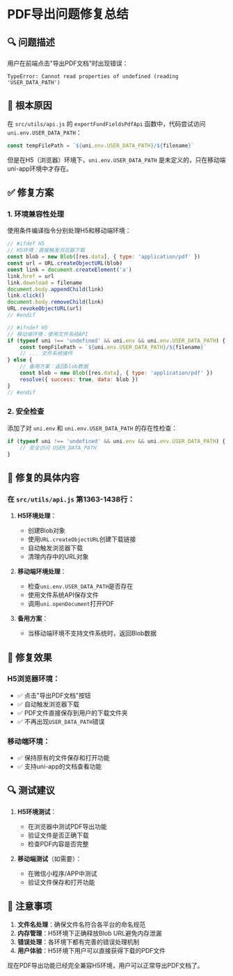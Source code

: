# PDF导出问题修复总结

## 🔍 问题描述

用户在前端点击"导出PDF文档"时出现错误：
```
TypeError: Cannot read properties of undefined (reading 'USER_DATA_PATH')
```

## 🎯 根本原因

在 `src/utils/api.js` 的 `exportFundFieldsPdfApi` 函数中，代码尝试访问 `uni.env.USER_DATA_PATH`：
```javascript
const tempFilePath = `${uni.env.USER_DATA_PATH}/${filename}`
```

但是在H5（浏览器）环境下，`uni.env.USER_DATA_PATH` 是未定义的，只在移动端uni-app环境中才存在。

## ✅ 修复方案

### 1. 环境兼容性处理
使用条件编译指令分别处理H5和移动端环境：

```javascript
// #ifdef H5
// H5环境：直接触发浏览器下载
const blob = new Blob([res.data], { type: 'application/pdf' })
const url = URL.createObjectURL(blob)
const link = document.createElement('a')
link.href = url
link.download = filename
document.body.appendChild(link)
link.click()
document.body.removeChild(link)
URL.revokeObjectURL(url)
// #endif

// #ifndef H5  
// 移动端环境：使用文件系统API
if (typeof uni !== 'undefined' && uni.env && uni.env.USER_DATA_PATH) {
    const tempFilePath = `${uni.env.USER_DATA_PATH}/${filename}`
    // ... 文件系统操作
} else {
    // 备用方案：返回blob数据
    const blob = new Blob([res.data], { type: 'application/pdf' })
    resolve({ success: true, data: blob })
}
// #endif
```

### 2. 安全检查
添加了对 `uni.env` 和 `uni.env.USER_DATA_PATH` 的存在性检查：
```javascript
if (typeof uni !== 'undefined' && uni.env && uni.env.USER_DATA_PATH) {
    // 安全访问 USER_DATA_PATH
}
```

## 🔧 修复的具体内容

### 在 `src/utils/api.js` 第1363-1438行：

1. **H5环境处理**：
   - 创建Blob对象
   - 使用`URL.createObjectURL`创建下载链接
   - 自动触发浏览器下载
   - 清理内存中的URL对象

2. **移动端环境处理**：
   - 检查`uni.env.USER_DATA_PATH`是否存在
   - 使用文件系统API保存文件
   - 调用`uni.openDocument`打开PDF

3. **备用方案**：
   - 当移动端环境不支持文件系统时，返回Blob数据

## 🎉 修复效果

### H5浏览器环境：
- ✅ 点击"导出PDF文档"按钮
- ✅ 自动触发浏览器下载
- ✅ PDF文件直接保存到用户的下载文件夹
- ✅ 不再出现`USER_DATA_PATH`错误

### 移动端环境：
- ✅ 保持原有的文件保存和打开功能
- ✅ 支持uni-app的文档查看功能

## 🔍 测试建议

1. **H5环境测试**：
   - 在浏览器中测试PDF导出功能
   - 验证文件是否正确下载
   - 检查PDF内容是否完整

2. **移动端测试**（如需要）：
   - 在微信小程序/APP中测试
   - 验证文件保存和打开功能

## 📝 注意事项

1. **文件名处理**：确保文件名符合各平台的命名规范
2. **内存管理**：H5环境下正确释放Blob URL避免内存泄漏
3. **错误处理**：各环境下都有完善的错误处理机制
4. **用户体验**：H5环境下用户可以直接获得下载的PDF文件

现在PDF导出功能已经完全兼容H5环境，用户可以正常导出PDF文档了。

